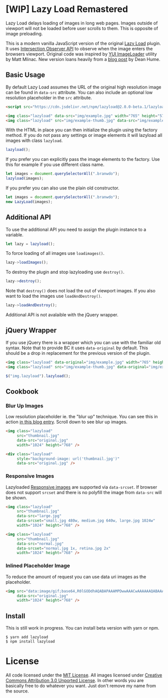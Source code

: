 # [WIP] Lazy Load Remastered

Lazy Load delays loading of images in long web pages. Images outside of viewport will not be loaded before user scrolls to them. This is opposite of image preloading.

This is a modern vanilla JavaScript version of the original [Lazy Load](https://github.com/tuupola/jquery_lazyload) plugin. It uses [Intersection Observer API](https://developer.mozilla.org/en-US/docs/Web/API/Intersection_Observer_API) to observe when the image enters the browsers viewport. Original code was inspired by [YUI ImageLoader](https://yuilibrary.com/yui/docs/imageloader/) utility by Matt Mlinac. New version loans heavily from a [blog post](https://deanhume.com/Home/BlogPost/lazy-loading-images-using-intersection-observer/10163) by Dean Hume.

## Basic Usage

By default Lazy Load assumes the URL of the original high resolution image can be found in `data-src` attribute. You can also include an optional low resolution placeholder in the `src` attribute.

```html
<script src="https://cdn.jsdelivr.net/npm/lazyload@2.0.0-beta.1/lazyload.js"></script>

<img class="lazyload" data-src="img/example.jpg" width="765" height="574" />
<img class="lazyload" src="img/example-thumb.jpg" data-src="img/example.jpg" width="765" height="574" />
```

With the HTML in place you can then initialize the plugin using the factory method. If you do not pass any settings or image elements it will lazyload all images with class `lazyload`.

```js
lazyload();
```

If you prefer you can explicitly pass the image elements to the factory. Use this for example if you use different class name.

```js
let images = document.querySelectorAll(".branwdo");
lazyload(images);
```

If you prefer you can also use the plain old constructor.

```js
let images = document.querySelectorAll(".branwdo");
new LazyLoad(images);
```

## Additional API

To use the additional API you need to assign the plugin instance to a variable.

```js
let lazy = lazyload();
```

To force loading of all images use `loadimages()`.

```js
lazy->loadImages();
```

To destroy the plugin and stop lazyloading use `destroy()`.

```js
lazy->destroy();
```

Note that `destroy()` does not load the out of viewport images. If you also
want to load the images use `loadAndDestroy()`.

```js
lazy->loadAndDestroy();
```

Additional API is not avalaible with the jQuery wrapper.

## jQuery Wrapper

If you use jQuery there is a wrapper which you can use with the familiar old syntax. Note that to provide BC it uses `data-original` by default. This should be a drop in replacement for the previous version of the plugin.

```html
<img class="lazyload" data-original="img/example.jpg" width="765" height="574">
<img class="lazyload" src="img/example-thumb.jpg" data-original="img/example.jpg" width="765" height="574">
```

```js
$("img.lazyload").lazyload();
```

## Cookbook

### Blur Up Images

Low resolution placeholder ie. the "blur up" technique. You can see this in action [in this blog entry](https://appelsiini.net/2017/trilateration-with-n-points/). Scroll down to see blur up images.

```html
<img class="lazyload"
     src="thumbnail.jpg"
     data-src="original.jpg"
     width="1024" height="768" />
```

```html
<div class="lazyload"
     style="background-image: url('thumbnail.jpg')"
     data-src="original.jpg" />
```

### Responsive Images

Lazyloaded [Responsive images](https://www.smashingmagazine.com/2014/05/responsive-images-done-right-guide-picture-srcset/) are supported via `data-srcset`. If browser does not support `srcset` and there is no polyfill the image from `data-src` will be shown.

```html
<img class="lazyload"
     src="thumbnail.jpg"
     data-src="large.jpg"
     data-srcset="small.jpg 480w, medium.jpg 640w, large.jpg 1024w"
     width="1024" height="768" />
```

```html
<img class="lazyload"
     src="thumbnail.jpg"
     data-src="normal.jpg"
     data-srcset="normal.jpg 1x, retina.jpg 2x"
     width="1024" height="768" />
```


### Inlined Placeholder Image

To reduce the amount of request you can use data uri images as the placeholder.

```html
<img src="data:image/gif;base64,R0lGODdhAQABAPAAAMPDwwAAACwAAAAAAQABAAACAkQBADs="
     data-src="original.jpg"
     width="1024" height="768" />
```

## Install

This is still work in progress. You can install beta version with yarn or npm.

```
$ yarn add lazyload
$ npm install lazyload
```

# License

All code licensed under the [MIT License](http://www.opensource.org/licenses/mit-license.php). All images licensed under [Creative Commons Attribution 3.0 Unported License](http://creativecommons.org/licenses/by/3.0/deed.en_US). In other words you are basically free to do whatever you want. Just don't remove my name from the source.

